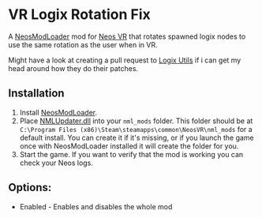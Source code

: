 # VR Logix Rotation Fix
A [NeosModLoader](https://github.com/neos-modding-group/NeosModLoader) mod for [Neos VR](https://neos.com/) that rotates spawned logix nodes to use the same rotation as the user when in VR.<br>

Might have a look at creating a pull request to [Logix Utils](https://github.com/badhaloninja/LogixUtils/tree/master) if i can get my head around how they do their patches.


## Installation
1. Install [NeosModLoader](https://github.com/neos-modding-group/NeosModLoader).
2. Place [NMLUpdater.dll](https://github.com/AlexW-578/VRLogixRotateFix/releases/latest/download/VRLogixRotateFix.dll) into your `nml_mods` folder. This folder should be at `C:\Program Files (x86)\Steam\steamapps\common\NeosVR\nml_mods` for a default install. You can create it if it's missing, or if you launch the game once with NeosModLoader installed it will create the folder for you.
5. Start the game. If you want to verify that the mod is working you can check your Neos logs.

## Options:
- Enabled - Enables and disables the whole mod



